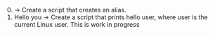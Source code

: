 0. <o>-> Create a script that creates an alias.
1. Hello you -> Create a script that prints hello user, where user is the current Linux user. This is work in progress
